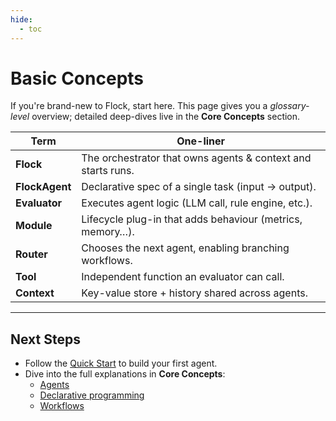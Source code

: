 ```yaml
---
hide:
  - toc
---
```


# Basic Concepts

If you're brand-new to Flock, start here.  This page gives you a *glossary-level* overview; detailed deep-dives live in the **Core Concepts** section.

| Term | One-liner |
| ---- | --------- |
| **Flock** | The orchestrator that owns agents & context and starts runs. |
| **FlockAgent** | Declarative spec of a single task (input → output). |
| **Evaluator** | Executes agent logic (LLM call, rule engine, etc.). |
| **Module** | Lifecycle plug-in that adds behaviour (metrics, memory…). |
| **Router** | Chooses the next agent, enabling branching workflows. |
| **Tool** | Independent function an evaluator can call. |
| **Context** | Key-value store + history shared across agents. |

---

## Next Steps

* Follow the [Quick Start](quickstart.md) to build your first agent.
* Dive into the full explanations in **Core Concepts**:
  * [Agents](../core-concepts/agents.md)
  * [Declarative programming](../core-concepts/declarative.md)
  * [Workflows](../core-concepts/workflows.md) 